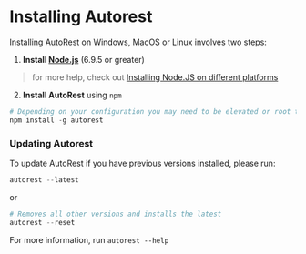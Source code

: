 
# Installing Autorest 

Installing AutoRest on Windows, MacOS or Linux involves two steps:

1. __Install [Node.js](https://nodejs.org/en/)__ (6.9.5 or greater)
> for more help, check out [Installing Node.JS on different platforms](./developer/workstation.md#nodejs)

2. __Install AutoRest__ using `npm`

  ``` powershell
  # Depending on your configuration you may need to be elevated or root to run this. (on OSX/Linux use 'sudo' )
  npm install -g autorest
  ```

### Updating Autorest
  To update AutoRest if you have previous versions installed, please run:
    
  ``` powershell
  autorest --latest
  ``` 
or 
  ```powershell
  # Removes all other versions and installs the latest
  autorest --reset
  ```
  For more information, run  `autorest --help`
